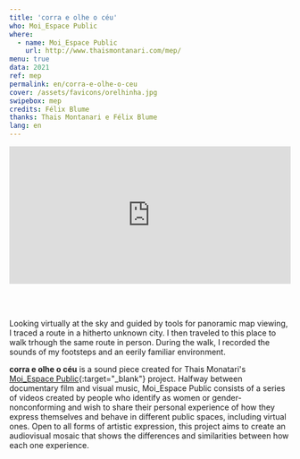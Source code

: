 ```yaml
---
title: 'corra e olhe o céu'
who: Moi_Espace Public
where: 
  - name: Moi_Espace Public
    url: http://www.thaismontanari.com/mep/
menu: true
data: 2021
ref: mep
permalink: en/corra-e-olhe-o-ceu
cover: /assets/favicons/orelhinha.jpg
swipebox: mep
credits: Félix Blume
thanks: Thais Montanari e Félix Blume 
lang: en
---
```



<div style="padding:48.75% 0 0 0;position:relative;"><iframe src="https://player.vimeo.com/video/556891920?badge=0&autopause=0&player_id=0&app_id=58479/embed" allow="autoplay; fullscreen; picture-in-picture" allowfullscreen frameborder="0" style="position:absolute;top:0;left:0;width:100%;height:100%;"></iframe></div>

<br><br>

Looking virtually at the sky and guided by tools for panoramic map viewing, I traced a route in a hitherto unknown city. I then traveled to this place to walk trhough the same route in person. During the walk, I recorded the sounds of my footsteps and an eerily familiar environment. 

**corra e olhe o céu** is a sound piece created for Thais Monatari's [Moi_Espace Public](http://www.thaismontanari.com/mep/){:target="_blank"} project. Halfway between documentary film and visual music, Moi_Espace Public consists of a series of videos created by people who identify as women or gender-nonconforming and wish to share their personal experience of how they express themselves and behave in different public spaces, including virtual ones. Open to all forms of artistic expression, this project aims to create an audiovisual mosaic that shows the differences and similarities between how each one experience.
<br>
